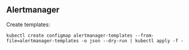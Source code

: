 ## Alertmanager

Create templates:

```
kubectl create configmap alertmanager-templates --from-file=alertmanager-templates -o json --dry-run | kubectl apply -f -

```